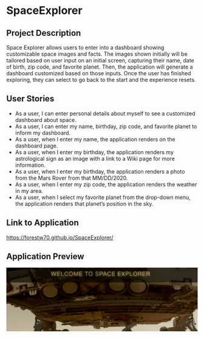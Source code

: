 # SpaceExplorer
## Project Description
Space Explorer allows users to enter into a dashboard showing customizable space images and facts. The images shown initially will be tailored based on user input on an initial screen, capturing their name, date of birth, zip code, and favorite planet. Then, the application will generate a dashboard customized based on those inputs. Once the user has finished exploring, they can select to go back to the start and the experience resets. 

## User Stories
- As a user, I can enter personal details about myself to see a customized dashboard about space.
- As a user, I can enter my name, birthday, zip code, and favorite planet to inform my dashboard. 
- As a user, when I enter my name, the application renders on the dashboard page.
- As a user, when I enter my birthday, the application renders my astrological sign as an image with a link to a Wiki page for more information. 
- As a user, when I enter my birthday, the application renders a photo from the Mars Rover from that MM/DD/2020. 
- As a user, when I enter my zip code, the application renders the weather in my area.
- As a user, when I select my favorite planet from the drop-down menu, the application renders that planet’s position in the sky. 

## Link to Application
https://forestw70.github.io/SpaceExplorer/

## Application Preview
![Preview of the application.](./assets/images/demo-pic.png)
